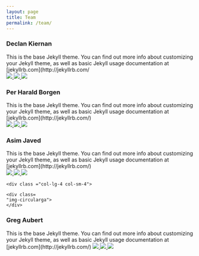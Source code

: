 ```yaml
---
layout: page
title: Team
permalink: /team/
---
```



<div class="row">
	<div class ="col-lg-4 col-sm-4">
	<div class="img-circulardk">
	</div>
</div>

<div class ="col-lg-8 col-sm-8">
	<h3 class="name">Declan Kiernan</h3>
	This is the base Jekyll theme. You can find out more info about customizing your Jekyll theme, as well as basic Jekyll usage documentation at [jekyllrb.com](http://jekyllrb.com/
<div class="social_box">
<a href="https://www.linkedin.com/">
<img class="social_icon" src="http://cdn.flaticon.com/png/256/8707.png">
</a>
<a href="https://www.github.com">
<img class="social_icon" src="http://upload.wikimedia.org/wikipedia/commons/thumb/9/91/Octicons-mark-github.svg/2000px-Octicons-mark-github.svg.png">
</a>

<a href="https://www.codewars.com">
<img class="social_icon" src="https://crunchbase-production-res.cloudinary.com/image/upload/c_pad,h_98,w_98/v1400019742/pbpj9oxf1ipwrisnj9ia.png">
</a>
</div>

</div>
</div>

<div class="row team_row">
	<div class ="col-lg-4 col-sm-4">
	<div class="img-circularphb">
	</div>
</div>

<div class ="col-lg-8 col-sm-8">
<h3 class="name">Per Harald Borgen</h3>
This is the base Jekyll theme. You can find out more info about customizing your Jekyll theme, as well as basic Jekyll usage documentation at [jekyllrb.com](http://jekyllrb.com/)

<div class="social_box">
<a href="https://www.linkedin.com/">
<img class="social_icon" src="http://cdn.flaticon.com/png/256/8707.png">
</a>
<a href="https://www.linkedin.com">
<img class="social_icon" src="http://upload.wikimedia.org/wikipedia/commons/thumb/9/91/Octicons-mark-github.svg/2000px-Octicons-mark-github.svg.png">
</a>
<a href="https://www.codewars.com">
<img class="social_icon" src="https://crunchbase-production-res.cloudinary.com/image/upload/c_pad,h_98,w_98/v1400019742/pbpj9oxf1ipwrisnj9ia.png">
</a>
</div>


</div>
</div>


<div class="row team_row">
	<div class ="col-lg-4 col-sm-4">
	<div class="img-circularaj">
	</div>
</div>

<div class ="col-lg-8 col-sm-8">
<h3 class="name">Asim Javed</h3>
This is the base Jekyll theme. You can find out more info about customizing your Jekyll theme, as well as basic Jekyll usage documentation at [jekyllrb.com](http://jekyllrb.com/)

<div class="social_box">
<a href="https://www.linkedin.com/">
<img class="social_icon" src="http://cdn.flaticon.com/png/256/8707.png">
</a>
<a href="https://www.linkedin.com">
<img class="social_icon" src="http://upload.wikimedia.org/wikipedia/commons/thumb/9/91/Octicons-mark-github.svg/2000px-Octicons-mark-github.svg.png">
</a>
<a href="https://www.codewars.com">
<img class="social_icon" src="https://crunchbase-production-res.cloudinary.com/image/upload/c_pad,h_98,w_98/v1400019742/pbpj9oxf1ipwrisnj9ia.png">
</a>
</div>
</div>
</div>

<div class="row team_row">

	<div class ="col-lg-4 col-sm-4">

	<div class=
	"img-circularga">
	</div>

</div>

<div class ="col-lg-8 col-sm-8">
	<h3 class="name">Greg Aubert</h3>
This is the base Jekyll theme. You can find out more info about customizing your Jekyll theme, as well as basic Jekyll usage documentation at [jekyllrb.com](http://jekyllrb.com/)
<a href="https://www.linkedin.com/">
<img class="social_icon" src="http://cdn.flaticon.com/png/256/8707.png">
</a>
<a href="https://www.linkedin.com">
<img class="social_icon" src="http://upload.wikimedia.org/wikipedia/commons/thumb/9/91/Octicons-mark-github.svg/2000px-Octicons-mark-github.svg.png">
</a>
<a href="https://www.codewars.com">
<img class="social_icon" src="https://crunchbase-production-res.cloudinary.com/image/upload/c_pad,h_98,w_98/v1400019742/pbpj9oxf1ipwrisnj9ia.png">
</a>


</div>
</div>






